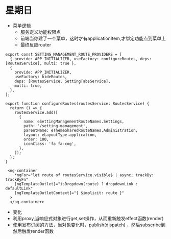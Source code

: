 # 星期日

- 菜单逻辑
    - 服务定义功能权限点
    - 前端当你建了一个菜单，这时才有applicationItem,才绑定功能点到菜单上
    - 最终反应router

```
export const SETTING_MANAGEMENT_ROUTE_PROVIDERS = [
  { provide: APP_INITIALIZER, useFactory: configureRoutes, deps: [RoutesService], multi: true },
  {
    provide: APP_INITIALIZER,
    useFactory: hideRoutes,
    deps: [RoutesService, SettingTabsService],
    multi: true,
  },
];

export function configureRoutes(routesService: RoutesService) {
  return () => {
    routesService.add([
      {
        name: eSettingManagementRouteNames.Settings,
        path: '/setting-management',
        parentName: eThemeSharedRouteNames.Administration,
        layout: eLayoutType.application,
        order: 100,
        iconClass: 'fa fa-cog',
      },
    ]);
  };
}

 <ng-container
    *ngFor="let route of routesService.visible$ | async; trackBy: trackByFn"
    [ngTemplateOutlet]="isDropdown(route) ? dropdownLink : defaultLink"
    [ngTemplateOutletContext]="{ $implicit: route }"
  >
  </ng-container>
```



- 变化
 - 利用proxy,当响应式对象进行get,set操作，从而重新触发effect函数(render)
 - 使用发布订阅的方法，当对象变化时，publish(dispatch) ，然后subscribe到然后触发render函数